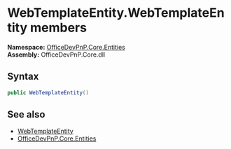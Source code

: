 # WebTemplateEntity.WebTemplateEntity members 
  

**Namespace:** [OfficeDevPnP.Core.Entities](OfficeDevPnP.Core.Entities.md)  
**Assembly:** OfficeDevPnP.Core.dll  
## Syntax
```C#
public WebTemplateEntity()
```
## See also
- [WebTemplateEntity](OfficeDevPnP.Core.Entities.WebTemplateEntity.md)
- [OfficeDevPnP.Core.Entities](OfficeDevPnP.Core.Entities.md)
